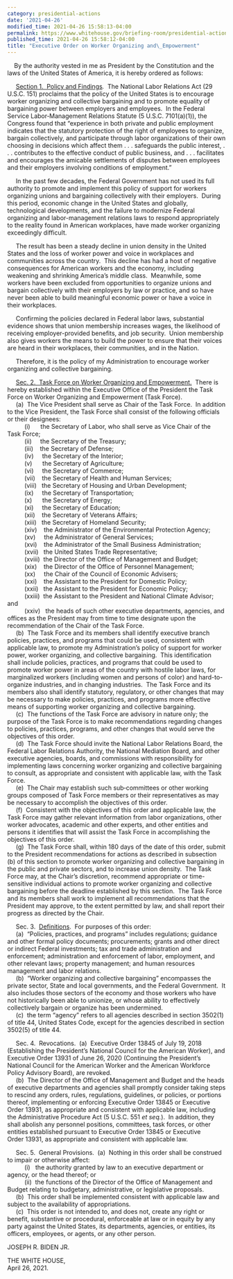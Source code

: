 ```yaml
---
category: presidential-actions
date: '2021-04-26'
modified_time: 2021-04-26 15:58:13-04:00
permalink: https://www.whitehouse.gov/briefing-room/presidential-actions/2021/04/26/executive-order-on-worker-organizing-and-empowerment/
published_time: 2021-04-26 15:58:12-04:00
title: "Executive Order on Worker Organizing and\_Empowerment"
---
```

 
    By the authority vested in me as President by the Constitution and
the laws of the United States of America, it is hereby ordered as
follows:

     <span style="text-decoration: underline">Section 1.  Policy and
Findings</span>*.*  The National Labor Relations Act (29 U.S.C. 151)
proclaims that the policy of the United States is to encourage worker
organizing and collective bargaining and to promote equality of
bargaining power between employers and employees.  In the Federal
Service Labor‑Management Relations Statute (5 U.S.C. 7101(a)(1)), the
Congress found that “experience in both private and public employment
indicates that the statutory protection of the right of employees to
organize, bargain collectively, and participate through labor
organizations of their own choosing in decisions which affect them . . .
safeguards the public interest, . . . contributes to the effective
conduct of public business, and . . . facilitates and encourages the
amicable settlements of disputes between employees and their employers
involving conditions of employment.” 

     In the past few decades, the Federal Government has not used its
full authority to promote and implement this policy of support for
workers organizing unions and bargaining collectively with their
employers.  During this period, economic change in the United States and
globally, technological developments, and the failure to modernize
Federal organizing and labor-management relations laws to respond
appropriately to the reality found in American workplaces, have made
worker organizing exceedingly difficult.

     The result has been a steady decline in union density in the United
States and the loss of worker power and voice in workplaces and
communities across the country.  This decline has had a host of negative
consequences for American workers and the economy, including weakening
and shrinking America’s middle class.  Meanwhile, some workers have been
excluded from opportunities to organize unions and bargain collectively
with their employers by law or practice, and so have never been able to
build meaningful economic power or have a voice in their workplaces.

     Confirming the policies declared in Federal labor laws, substantial
evidence shows that union membership increases wages, the likelihood of
receiving employer-provided benefits, and job security.  Union
membership also gives workers the means to build the power to ensure
that their voices are heard in their workplaces, their communities, and
in the Nation.

     Therefore, it is the policy of my Administration to encourage
worker organizing and collective bargaining.

     <span style="text-decoration: underline">Sec. 2.  Task Force on
Worker Organizing and Empowerment.</span>  There is hereby established
within the Executive Office of the President the Task Force on Worker
Organizing and Empowerment (Task Force).  
     (a)  The Vice President shall serve as Chair of the Task Force.  In
addition to the Vice President, the Task Force shall consist of the
following officials or their designees:  
          (i)      the Secretary of Labor, who shall serve as Vice Chair
of the Task Force;  
          (ii)     the Secretary of the Treasury;  
          (iii)    the Secretary of Defense;  
          (iv)     the Secretary of the Interior;  
          (v)      the Secretary of Agriculture;  
          (vi)     the Secretary of Commerce;  
          (vii)    the Secretary of Health and Human Services;  
          (viii)   the Secretary of Housing and Urban Development;  
          (ix)     the Secretary of Transportation;  
          (x)      the Secretary of Energy;  
          (xi)     the Secretary of Education;  
          (xii)    the Secretary of Veterans Affairs;  
          (xiii)   the Secretary of Homeland Security;  
          (xiv)    the Administrator of the Environmental Protection
Agency;  
          (xv)     the Administrator of General Services;  
          (xvi)    the Administrator of the Small Business
Administration;  
          (xvii)   the United States Trade Representative;  
          (xviii)  the Director of the Office of Management
and Budget;  
          (xix)    the Director of the Office of Personnel Management;  
          (xx)     the Chair of the Council of Economic Advisers;  
          (xxi)    the Assistant to the President for Domestic Policy;  
          (xxii)   the Assistant to the President for Economic Policy;  
          (xxiii)  the Assistant to the President and National Climate
Advisor; and  
          (xxiv)   the heads of such other executive departments,
agencies, and offices as the President may from time to time designate
upon the recommendation of the Chair of the Task Force.  
     (b)  The Task Force and its members shall identify executive branch
policies, practices, and programs that could be used, consistent with
applicable law, to promote my Administration’s policy of support
for worker power, worker organizing, and collective bargaining.  This
identification shall include policies, practices, and programs that
could be used to promote worker power in areas of the country
with hostile labor laws, for marginalized workers (including women and
persons of color) and hard-to-organize industries, and in changing
industries.  The Task Force and its members also shall identify
statutory, regulatory, or other changes that may be necessary to make
policies, practices, and programs more effective means of supporting
worker organizing and collective bargaining.  
     (c)  The functions of the Task Force are advisory in nature only;
the purpose of the Task Force is to make recommendations regarding
changes to policies, practices, programs, and other changes that would
serve the objectives of this order.  
     (d)  The Task Force should invite the National Labor Relations
Board, the Federal Labor Relations Authority, the National Mediation
Board, and other executive agencies, boards, and commissions with
responsibility for implementing laws concerning worker organizing and
collective bargaining to consult, as appropriate and consistent with
applicable law, with the Task Force.  
     (e)  The Chair may establish such sub‑committees or other working
groups composed of Task Force members or their representatives as may be
necessary to accomplish the objectives of this order.  
     (f)  Consistent with the objectives of this order and applicable
law, the Task Force may gather relevant information from labor
organizations, other worker advocates, academic and other experts, and
other entities and persons it identifies that will assist the Task Force
in accomplishing the objectives of this order.   
     (g)  The Task Force shall, within 180 days of the date of this
order, submit to the President recommendations for actions as described
in subsection (b) of this section to promote worker organizing and
collective bargaining in the public and private sectors, and to increase
union density.  The Task Force may, at the Chair’s discretion, recommend
appropriate or time-sensitive individual actions to promote worker
organizing and collective bargaining before the deadline established by
this section.  The Task Force and its members shall work to implement
all recommendations that the President may approve, to the extent
permitted by law, and shall report their progress as directed by the
Chair.    
  
     Sec. 3.  <span
style="text-decoration: underline">Definitions</span>.  For purposes of
this order:  
     (a)  “Policies, practices, and programs” includes regulations;
guidance and other formal policy documents; procurements; grants and
other direct or indirect Federal investments; tax and trade
administration and enforcement; administration and enforcement of labor,
employment, and other relevant laws; property management; and human
resources management and labor relations.   
     (b)  “Worker organizing and collective bargaining” encompasses the
private sector, State and local governments, and the Federal
Government.  It also includes those sectors of the economy and those
workers who have not historically been able to unionize, or whose
ability to effectively collectively bargain or organize has been
undermined.  
     (c)  the term “agency” refers to all agencies described in section
3502(1) of title 44, United States Code, except for the agencies
described in section 3502(5) of title 44.

     Sec. 4.  Revocations.  (a)  Executive Order 13845 of July 19, 2018
(Establishing the President’s National Council for the American Worker),
and Executive Order 13931 of June 26, 2020 (Continuing the President’s
National Council for the American Worker and the American Workforce
Policy Advisory Board), are revoked.  
     (b)  The Director of the Office of Management and Budget and the
heads of executive departments and agencies shall promptly consider
taking steps to rescind any orders, rules, regulations, guidelines, or
policies, or portions thereof, implementing or enforcing Executive Order
13845 or Executive Order 13931, as appropriate and consistent with
applicable law, including the Administrative Procedure Act (5 U.S.C.
551 *et seq.*).  In addition, they shall abolish any personnel
positions, committees, task forces, or other entities established
pursuant to Executive Order 13845 or Executive Order 13931, as
appropriate and consistent with applicable law.  
  
     Sec. 5.  General Provisions.  (a)  Nothing in this order shall be
construed to impair or otherwise affect:  
          (i)   the authority granted by law to an executive department
or agency, or the head thereof; or  
          (ii)  the functions of the Director of the Office
of Management and Budget relating to budgetary, administrative, or
legislative proposals.  
     (b)  This order shall be implemented consistent with applicable law
and subject to the availability of appropriations.  
     (c)  This order is not intended to, and does not, create any right
or benefit, substantive or procedural, enforceable at law or in equity
by any party against the United States, its departments, agencies, or
entities, its officers, employees, or agents, or any other person.

JOSEPH R. BIDEN JR.   

THE WHITE HOUSE,  
April 26, 2021.
